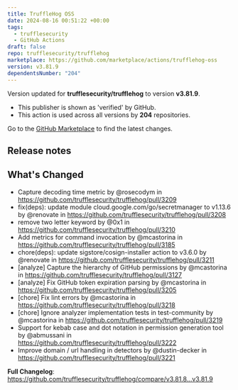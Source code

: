 ```yaml
---
title: TruffleHog OSS
date: 2024-08-16 00:51:22 +00:00
tags:
  - trufflesecurity
  - GitHub Actions
draft: false
repo: trufflesecurity/trufflehog
marketplace: https://github.com/marketplace/actions/trufflehog-oss
version: v3.81.9
dependentsNumber: "204"
---
```



Version updated for **trufflesecurity/trufflehog** to version **v3.81.9**.
- This publisher is shown as 'verified' by GitHub.
- This action is used across all versions by **204** repositories.

Go to the [GitHub Marketplace](https://github.com/marketplace/actions/trufflehog-oss) to find the latest changes.

## Release notes

## What's Changed
* Capture decoding time metric by @rosecodym in https://github.com/trufflesecurity/trufflehog/pull/3209
* fix(deps): update module cloud.google.com/go/secretmanager to v1.13.6 by @renovate in https://github.com/trufflesecurity/trufflehog/pull/3208
* remove two letter keyword by @0x1 in https://github.com/trufflesecurity/trufflehog/pull/3210
* Add metrics for command invocation by @mcastorina in https://github.com/trufflesecurity/trufflehog/pull/3185
* chore(deps): update sigstore/cosign-installer action to v3.6.0 by @renovate in https://github.com/trufflesecurity/trufflehog/pull/3211
* [analyze] Capture the hierarchy of GitHub permissions by @mcastorina in https://github.com/trufflesecurity/trufflehog/pull/3127
* [analyze] Fix GitHub token expiration parsing by @mcastorina in https://github.com/trufflesecurity/trufflehog/pull/3205
* [chore] Fix lint errors by @mcastorina in https://github.com/trufflesecurity/trufflehog/pull/3218
* [chore] Ignore analyzer implementation tests in test-community by @mcastorina in https://github.com/trufflesecurity/trufflehog/pull/3219
* Support for kebab case and dot notation in permission generation tool by @abmussani in https://github.com/trufflesecurity/trufflehog/pull/3222
* Improve domain / url handling in detectors by @dustin-decker in https://github.com/trufflesecurity/trufflehog/pull/3221


**Full Changelog**: https://github.com/trufflesecurity/trufflehog/compare/v3.81.8...v3.81.9
